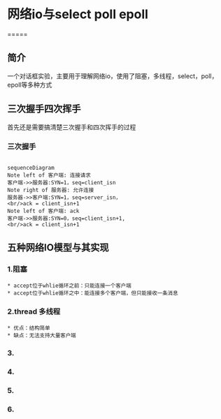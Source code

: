# 网络io与select poll epoll
=====

## 简介
   一个对话框实验，主要用于理解网络io，使用了阻塞，多线程，select，poll，epoll等多种方式 
## 三次握手四次挥手

首先还是需要搞清楚三次握手和四次挥手的过程

### 三次握手

```mermaid

sequenceDiagram
Note left of 客户端: 连接请求
客户端->>服务器:SYN=1，seq=client_isn
Note right of 服务器: 允许连接
服务器->>客户端:SYN=1，seq=server_isn，
<br/>ack = client_isn+1
Note left of 客户端: ack
客户端->>服务器:SYN=0，seq=client_isn+1,
<br/>ack = client_isn+1
```
## 五种网络IO模型与其实现

### 1.阻塞
    * accept位于whlie循环之前：只能连接一个客户端
    * accept位于whlie循环之中：能连接多个客户端，但只能接收一条消息
### 2.thread 多线程
    * 优点：结构简单
    * 缺点：无法支持大量客户端
### 3.
    
### 4.
    
### 5.
    
### 6.
    




